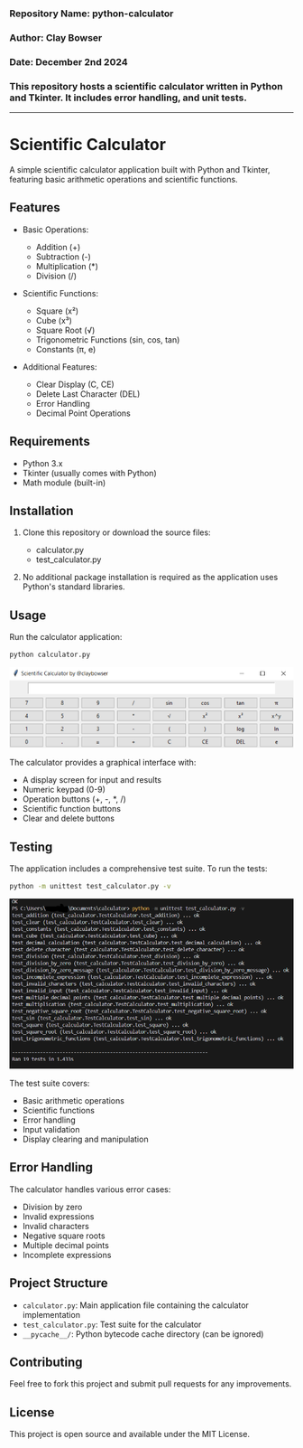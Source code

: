 ### Repository Name: python-calculator
### Author: Clay Bowser
### Date: December 2nd 2024
### This repository hosts a scientific calculator written in Python and Tkinter. It includes error handling, and unit tests.
---
# Scientific Calculator

A simple scientific calculator application built with Python and Tkinter, featuring basic arithmetic operations and scientific functions.

## Features

- Basic Operations:
  - Addition (+)
  - Subtraction (-)
  - Multiplication (*)
  - Division (/)

- Scientific Functions:
  - Square (x²)
  - Cube (x³)
  - Square Root (√)
  - Trigonometric Functions (sin, cos, tan)
  - Constants (π, e)

- Additional Features:
  - Clear Display (C, CE)
  - Delete Last Character (DEL)
  - Error Handling
  - Decimal Point Operations

## Requirements

- Python 3.x
- Tkinter (usually comes with Python)
- Math module (built-in)

## Installation

1. Clone this repository or download the source files:
   - calculator.py
   - test_calculator.py

2. No additional package installation is required as the application uses Python's standard libraries.

## Usage

Run the calculator application:
```bash
python calculator.py
```
![2024-12-02 Screenshot of graphical user interface of calculator by Clay Bowser.](calculator-ui.PNG "2024-12-02 Screenshot of graphical user interface of calculator by Clay Bowser.")

The calculator provides a graphical interface with:
- A display screen for input and results
- Numeric keypad (0-9)
- Operation buttons (+, -, *, /)
- Scientific function buttons
- Clear and delete buttons

## Testing

The application includes a comprehensive test suite. To run the tests:
```bash
python -m unittest test_calculator.py -v
```

![2024-12-02 Screenshot of output of calculator unit test showing no failures.](calculator-unit-test-output.PNG "2024-12-02 Screenshot of output of calculator unit test showing no failures.")

The test suite covers:
- Basic arithmetic operations
- Scientific functions
- Error handling
- Input validation
- Display clearing and manipulation

## Error Handling

The calculator handles various error cases:
- Division by zero
- Invalid expressions
- Invalid characters
- Negative square roots
- Multiple decimal points
- Incomplete expressions

## Project Structure

- `calculator.py`: Main application file containing the calculator implementation
- `test_calculator.py`: Test suite for the calculator
- `__pycache__/`: Python bytecode cache directory (can be ignored)

## Contributing

Feel free to fork this project and submit pull requests for any improvements.

## License

This project is open source and available under the MIT License.
